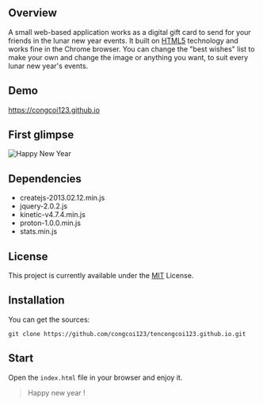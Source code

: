 ## Overview
A small web-based application works as a digital gift card to send for your friends in the lunar new year events. It built on [HTML5](https://en.wikipedia.org/wiki/HTML5) technology and works fine in the Chrome browser.
You can change the "best wishes" list to make your own and change the image or anything you want, to suit every lunar new year's events.

## Demo
https://congcoi123.github.io

## First glimpse
![Happy New Year](https://github.com/congcoi123/congcoi123.github.io/blob/master/screenshots/happy-new-year.gif)

## Dependencies
- createjs-2013.02.12.min.js
- jquery-2.0.2.js
- kinetic-v4.7.4.min.js
- proton-1.0.0.min.js
- stats.min.js

## License
This project is currently available under the [MIT](https://github.com/congcoi123/congcoi123.github.io/blob/master/LICENSE) License.

## Installation
You can get the sources:
```
git clone https://github.com/congcoi123/tencongcoi123.github.io.git
```

## Start
Open the `index.html` file in your browser and enjoy it.

> Happy new year !
